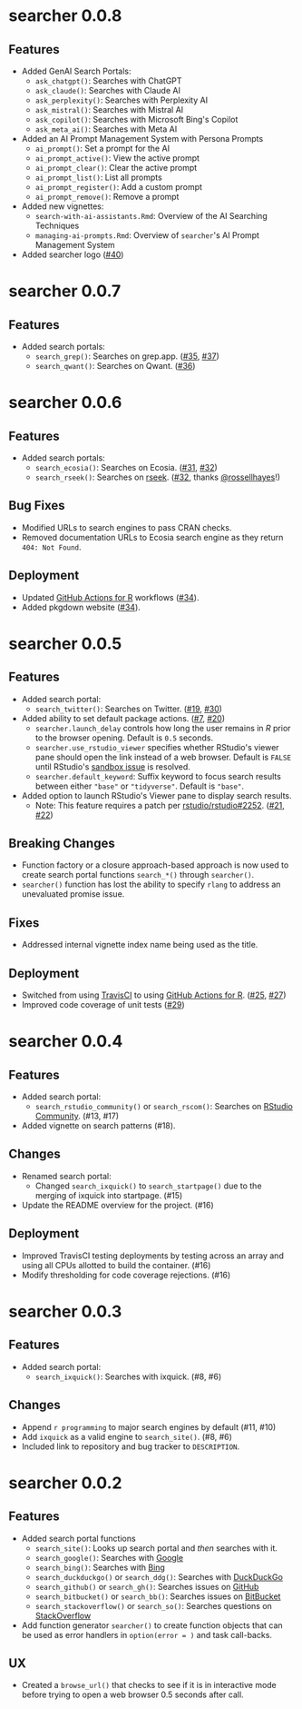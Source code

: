 # searcher 0.0.8

## Features

- Added GenAI Search Portals: 
    - `ask_chatgpt()`: Searches with ChatGPT
    - `ask_claude()`: Searches with Claude AI
    - `ask_perplexity()`: Searches with Perplexity AI
    - `ask_mistral()`: Searches with Mistral AI
    - `ask_copilot()`: Searches with Microsoft Bing's Copilot
    - `ask_meta_ai()`: Searches with Meta AI
- Added an AI Prompt Management System with Persona Prompts
    - `ai_prompt()`: Set a prompt for the AI
    - `ai_prompt_active()`: View the active prompt
    - `ai_prompt_clear()`: Clear the active prompt
    - `ai_prompt_list()`: List all prompts
    - `ai_prompt_register()`: Add a custom prompt
    - `ai_prompt_remove()`: Remove a prompt
- Added new vignettes:
    - `search-with-ai-assistants.Rmd`: Overview of the AI Searching Techniques
    - `managing-ai-prompts.Rmd`: Overview of `searcher`'s AI Prompt Management System
- Added searcher logo ([#40](https://github.com/coatless-rpkg/searcher/pull/40))


# searcher 0.0.7

## Features

- Added search portals:
    - `search_grep()`: Searches on grep.app. 
      ([#35](https://github.com/coatless-rpkg/searcher/issues/35), 
       [#37](https://github.com/coatless-rpkg/searcher/pull/37))
    - `search_qwant()`: Searches on Qwant. 
      ([#36](https://github.com/coatless-rpkg/searcher/issues/36))

# searcher 0.0.6

## Features

- Added search portals:
    - `search_ecosia()`: Searches on Ecosia. 
      ([#31](https://github.com/coatless-rpkg/searcher/issues/31), 
       [#32](https://github.com/coatless-rpkg/searcher/pull/32))
    - `search_rseek()`: Searches on [rseek](https://rseek.org/). 
      ([#32](https://github.com/coatless-rpkg/searcher/pull/33), thanks [@rossellhayes](https://github.com/rossellhayes)!)
      
## Bug Fixes

- Modified URLs to search engines to pass CRAN checks.
- Removed documentation URLs to Ecosia search engine as they return `404: Not Found`.
      
## Deployment

- Updated [GitHub Actions for R](https://github.com/r-lib/actions) workflows
  ([#34](https://github.com/coatless-rpkg/searcher/pull/34)).
- Added pkgdown website ([#34](https://github.com/coatless-rpkg/searcher/pull/34)).

# searcher 0.0.5

## Features

- Added search portal:
    - `search_twitter()`: Searches on Twitter. 
      ([#19](https://github.com/coatless-rpkg/searcher/issues/19), 
       [#30](https://github.com/coatless-rpkg/searcher/pull/30))
- Added ability to set default package actions.
  ([#7](https://github.com/coatless-rpkg/searcher/issues/7),
   [#20](https://github.com/coatless-rpkg/searcher/pull/20))
  - `searcher.launch_delay` controls how long the user remains in _R_ prior
    to the browser opening. Default is `0.5` seconds.
  - `searcher.use_rstudio_viewer` specifies whether RStudio's viewer pane should
    open the link instead of a web browser. Default is `FALSE` until RStudio's
    [sandbox issue](https://github.com/rstudio/rstudio/issues/2252) is resolved.
  - `searcher.default_keyword`: Suffix keyword to focus search results
    between either `"base"` or `"tidyverse"`. Default is `"base"`.
- Added option to launch RStudio's Viewer pane to display search results.
  - Note: This feature requires a patch per [rstudio/rstudio#2252](https://github.com/rstudio/rstudio/issues/2252). 
  ([#21](https://github.com/coatless-rpkg/searcher/issues/21),
   [#22](https://github.com/coatless-rpkg/searcher/pull/22))

## Breaking Changes

- Function factory or a closure approach-based approach is now used to create
  search portal functions `search_*()` through `searcher()`. 
- `searcher()` function has lost the ability to specify `rlang` to address
  an unevaluated promise issue.
  
## Fixes

- Addressed internal vignette index name being used as the title.

## Deployment

- Switched from using [TravisCI](https://www.travis-ci.com/) to using
  [GitHub Actions for R](https://github.com/r-lib/actions). 
  ([#25](https://github.com/coatless-rpkg/searcher/issues/25),
   [#27](https://github.com/coatless-rpkg/searcher/pull/27))
- Improved code coverage of unit tests ([#29](https://github.com/coatless-rpkg/searcher/pull/29))

# searcher 0.0.4

## Features

- Added search portal:
    - `search_rstudio_community()` or `search_rscom()`: Searches on [RStudio Community](https://community.rstudio.com/search). 
      (#13, #17)
- Added vignette on search patterns (#18).

## Changes

- Renamed search portal:
    - Changed `search_ixquick()` to `search_startpage()` due to the 
      merging of ixquick into startpage. (#15)
- Update the README overview for the project. (#16)

## Deployment

- Improved TravisCI testing deployments by testing across an array and using
  all CPUs allotted to build the container. (#16)
- Modify thresholding for code coverage rejections. (#16)

# searcher 0.0.3

## Features

- Added search portal:
    - `search_ixquick()`: Searches with ixquick. (#8, #6)

## Changes

- Append `r programming` to major search engines by default (#11, #10)
- Add `ixquick` as a valid engine to `search_site()`. (#8, #6)
- Included link to repository and bug tracker to `DESCRIPTION`.

# searcher 0.0.2

## Features

- Added search portal functions
    - `search_site()`: Looks up search portal and _then_ searches with it.
    - `search_google()`: Searches with [Google](https://www.google.com)
    - `search_bing()`: Searches with [Bing](https://www.bing.com)
    - `search_duckduckgo()` or `search_ddg()`: Searches with [DuckDuckGo](https://duckduckgo.com/)
    - `search_github()` or `search_gh()`: Searches issues on [GitHub](https://github.com/)
    - `search_bitbucket()` or `search_bb()`: Searches issues on [BitBucket](https://bitbucket.org/)
    - `search_stackoverflow()` or `search_so()`: Searches questions on [StackOverflow](https://stackoverflow.com/)
- Add function generator `searcher()` to create function objects that can be
  used as error handlers in `option(error = )` and task call-backs.

## UX

- Created a `browse_url()` that checks to see if it is in interactive mode before
  trying to open a web browser 0.5 seconds after call. 
